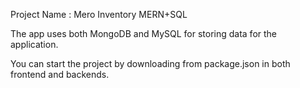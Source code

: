 Project Name : Mero Inventory MERN+SQL

The app uses both MongoDB and MySQL for storing data for the application. 

You can start the project by downloading from package.json in both frontend and backends. 